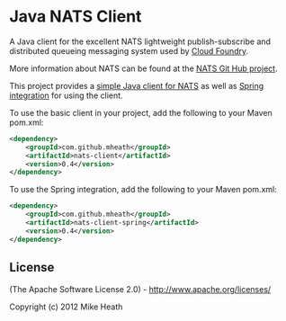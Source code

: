 # Java NATS Client

A Java client for the excellent NATS lightweight publish-subscribe and distributed queueing messaging system used by
[Cloud Foundry](http://cloudfoundry.com).

More information about NATS can be found at the [NATS Git Hub project](https://github.com/derekcollison/nats).

This project provides a [simple Java client for NATS](jnats/tree/master/client) as well as [Spring integration](jnats/tree/master/client-spring) for using the client.

To use the basic client in your project, add the following to your Maven pom.xml:
```xml
<dependency>
    <groupId>com.github.mheath</groupId>
    <artifactId>nats-client</artifactId>
    <version>0.4</version>
</dependency>
```

To use the Spring integration, add the following to your Maven pom.xml:

```xml
<dependency>
    <groupId>com.github.mheath</groupId>
    <artifactId>nats-client-spring</artifactId>
    <version>0.4</version>
</dependency>
```

## License

(The Apache Software License 2.0) - http://www.apache.org/licenses/

Copyright (c) 2012 Mike Heath

